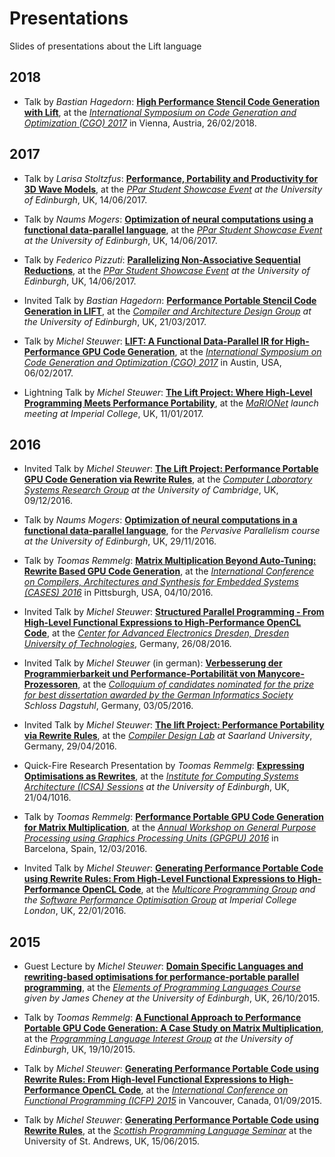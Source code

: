 # Presentations
Slides of presentations about the Lift language

## 2018

- Talk by _Bastian Hagedorn_: [**High Performance Stencil Code Generation with Lift**](http://www.lift-project.org/presentations/2018/CGO-2018.pdf), at the [*International Symposium on Code Generation and Optimization (CGO) 2017*](http://cgo.org/cgo2018/) in Vienna, Austria, 26/02/2018.

## 2017

- Talk by _Larisa Stoltzfus_: [**Performance, Portability and Productivity for 3D Wave Models**](http://www.lift-project.org/presentations/2017/StoltzfusPParShowcase2017.pdf), at the *[PPar Student Showcase Event](http://pervasiveparallelism.inf.ed.ac.uk/events/) at the University of Edinburgh*, UK, 14/06/2017.

- Talk by _Naums Mogers_: [**Optimization of neural computations using a functional data-parallel language**](http://www.lift-project.org/presentations/2017/MogersPPar2017.pdf), at the *[PPar Student Showcase Event](http://pervasiveparallelism.inf.ed.ac.uk/events/) at the University of Edinburgh*, UK, 14/06/2017.

- Talk by _Federico Pizzuti_: [**Parallelizing Non-Associative Sequential Reductions**](http://www.lift-project.org/presentations/2017/PizzutiPPar2017.pdf), at the *[PPar Student Showcase Event](http://pervasiveparallelism.inf.ed.ac.uk/events/) at the University of Edinburgh*, UK, 14/06/2017.

- Invited Talk by _Bastian Hagedorn_: [**Performance Portable Stencil Code Generation in LIFT**](http://www.lift-project.org/presentations/2017/CArD-2017.pdf), at the *[Compiler and Architecture Design Group](http://www.icsa.informatics.ed.ac.uk/compilers/) at the University of Edinburgh*, UK, 21/03/2017.

- Talk by _Michel Steuwer_: [**LIFT: A Functional Data-Parallel IR for High-Performance GPU Code Generation**](http://www.lift-project.org/presentations/2017/CGO-2017.pdf), at the [*International Symposium on Code Generation and Optimization (CGO) 2017*](http://cgo.org/cgo2017/) in Austin, USA, 06/02/2017.

- Lightning Talk by _Michel Steuwer_: [**The Lift Project: Where High-Level Programming Meets Performance Portability**](http://www.lift-project.org/presentations/2017/MaRIONet-launch-2017.pdf), at the *[MaRIONet](http://manycore.org.uk/) launch meeting at Imperial College*, UK, 11/01/2017.

## 2016

- Invited Talk by _Michel Steuwer_: [**The Lift Project: Performance Portable GPU Code Generation via Rewrite Rules**](http://www.lift-project.org/presentations/2016/Cambridge-2016.pdf), at the *[Computer Laboratory Systems Research Group](https://www.cl.cam.ac.uk/research/srg/) at the University of Cambridge*, UK, 09/12/2016.

- Talk by _Naums Mogers_: [**Optimization of neural computations in a functional data-parallel language**](http://www.lift-project.org/presentations/2016/MogersPERP2016.pdf), for the *Pervasive Parallelism course at the University of Edinburgh*, UK, 29/11/2016.

- Talk by _Toomas Remmelg_: [**Matrix Multiplication Beyond Auto-Tuning: Rewrite Based GPU Code Generation**](http://www.lift-project.org/presentations/2016/CASES-2016.pdf), at the [*International Conference on Compilers, Architectures and Synthesis for Embedded Systems (CASES) 2016*](http://www.esweek.org/cases/about) in Pittsburgh, USA, 04/10/2016.

- Invited Talk by _Michel Steuwer_: [**Structured Parallel Programming - From High-Level Functional Expressions to High-Performance OpenCL Code**](http://www.lift-project.org/presentations/2016/TUDresden-2016.pdf), at the [*Center for Advanced Electronics Dresden, Dresden University of Technologies*](https://www.cfaed.tu-dresden.de/), Germany, 26/08/2016.

- Invited Talk by _Michel Steuwer_ (in german): [**Verbesserung der Programmierbarkeit und Performance-Portabilität von Manycore-Prozessoren**](http://www.lift-project.org/presentations/2016/Dagstuhl-2016.pdf), at the *[Colloquium of candidates nominated for the prize for best dissertation awarded by the German Informatics Society](https://www.dagstuhl.de/en/program/calendar/evhp/?semnr=16183) Schloss Dagstuhl*, Germany, 03/05/2016.

- Invited Talk by _Michel Steuwer_: [**The lift Project: Performance Portability via Rewrite Rules**](http://www.lift-project.org/presentations/2016/SaarlandUniversity-2016.pdf), at the *[Compiler Design Lab](http://compilers.cs.uni-saarland.de/) at Saarland University*, Germany, 29/04/2016.

- Quick-Fire Research Presentation by _Toomas Remmelg_: [**Expressing Optimisations as Rewrites**](http://www.lift-project.org/presentations/2016/ICSA-2016.pdf), at the *[Institute for Computing Systems Architecture (ICSA) Sessions](http://homepages.inf.ed.ac.uk/mic/ICSASessions/) at the University of Edinburgh*, UK, 21/04/1016.

- Talk by _Toomas Remmelg_: [**Performance Portable GPU Code Generation for Matrix Multiplication**](http://www.lift-project.org/presentations/2016/GPGPU-2016.pdf), at the [*Annual Workshop on General Purpose Processing using Graphics Processing Units (GPGPU) 2016*](http://conf.researchr.org/track/PPoPP-2016/GPGPU-2016-papers) in Barcelona, Spain, 12/03/2016.

- Invited Talk by _Michel Steuwer_: [**Generating Performance Portable Code using Rewrite Rules: From High-Level Functional Expressions to High-Performance OpenCL Code**](http://www.lift-project.org/presentations/2016/ImperialCollegeLondon-2016.pdf), at the *[Multicore Programming Group](http://multicore.doc.ic.ac.uk/) and the [Software Performance Optimisation Group](https://spo.doc.ic.ac.uk) at Imperial College London*, UK, 22/01/2016.

## 2015

- Guest Lecture by _Michel Steuwer_: [**Domain Specific Languages and rewriting-based optimisations for performance-portable parallel programming**](http://www.lift-project.org/presentations/2015/EPLGuestLecture-2015.pdf), at the *[Elements of Programming Languages Course](http://www.inf.ed.ac.uk/teaching/courses/epl/index-2015.html) given by James Cheney at the University of Edinburgh*, UK, 26/10/2015.

- Talk by _Toomas Remmelg_: [**A Functional Approach to Performance Portable GPU Code Generation: A Case Study on Matrix Multiplication**](http://www.lift-project.org/presentations/2015/PLInG-2015.pdf), at the *[Programming Language Interest Group](https://www.wiki.ed.ac.uk/display/prolan/Programming+Languages+Interest+Group) at the University of Edinburgh*, UK, 19/10/2015.

- Talk by _Michel Steuwer_: [**Generating Performance Portable Code using Rewrite Rules: From High-level Functional Expressions to High-Performance OpenCL Code**](http://www.lift-project.org/presentations/2015/ICFP-2015.pdf), at the [*International Conference on Functional Programming (ICFP) 2015*](http://icfpconference.org/icfp2015/) in Vancouver, Canada, 01/09/2015.

- Talk by _Michel Steuwer_: [**Generating Performance Portable Code using Rewrite Rules**](http://www.lift-project.org/presentations/2015/SPLS-2015.pdf), at the *[Scottish Programming Language Seminar](https://ff32.host.cs.st-andrews.ac.uk/spls/)* at the University of St. Andrews, UK, 15/06/2015.
